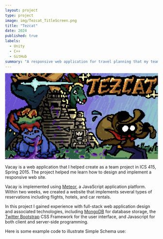 ```yaml
---
layout: project
type: project
image: img/Tezcat_TitleScreen.png
title: "Tezcat"
date: 2024
published: true
labels:
  - Unity
  - C++
  - GitHub
summary: "A responsive web application for travel planning that my team developed in ICS 415."
---
```


<img class="img-fluid" src="../img/Tezcat_TitleScreen.png">

Vacay is a web application that I helped create as a team project in ICS 415, Spring 2015. The project helped me learn how to design and implement a responsive web site.

Vacay is implemented using [Meteor](http://meteor.com), a JavaScript application platform. Within two weeks, we created a website that implements several types of reservations including flights, hotels, and car rentals.

In this project I gained experience with full-stack web application design and associated technologies, including [MongoDB](http://mongodb.com) for database storage, the [Twitter Bootstrap](http://getbootstrap.com/) CSS Framework for the user interface, and Javascript for both client and server-side programming. 

Here is some example code to illustrate Simple Schema use:

